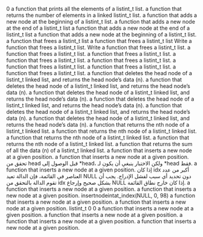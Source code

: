 0
a function that prints all the elements of a listint_t list.
a function that returns the number of elements in a linked listint_t list.
a function that adds a new node at the beginning of a listint_t list.
a function that adds a new node at the end of a listint_t list
a function that adds a new node at the end of a listint_t list
a function that adds a new node at the beginning of a listint_t list.
a function that frees a listint_t list
a function that frees a listint_t list
Write a function that frees a listint_t list.
Write a function that frees a listint_t list.
a function that frees a listint_t list.
a function that frees a listint_t list.
a function that frees a listint_t list.
a function that frees a listint_t list.
a function that frees a listint_t list.
a function that frees a listint_t list.
a function that frees a listint_t list.
a function that deletes the head node of a listint_t linked list, and returns the head node’s data (n).
a function that deletes the head node of a listint_t linked list, and returns the head node’s data (n).
a function that deletes the head node of a listint_t linked list, and returns the head node’s data (n).
a function that deletes the head node of a listint_t linked list, and returns the head node’s data (n).
a function that deletes the head node of a listint_t linked list, and returns the head node’s data (n).
a function that deletes the head node of a listint_t linked list, and returns the head node’s data (n).
a function that returns the nth node of a listint_t linked list.
a function that returns the nth node of a listint_t linked list.
a function that returns the nth node of a listint_t linked list.
a function that returns the nth node of a listint_t linked list.
a function that returns the sum of all the data (n) of a listint_t linked list.
a function that inserts a new node at a given position.
a function that inserts a new node at a given position.
تحقق من head قبل الوصول إلى *head، ولكن الاختبار ينبغي أن يكون لـ *head فقط.
a function that inserts a new node at a given position.
إذا كان idx أكبر من عدد العناصر في القائمة، فإن الدالة تعيد NULL دون تحديد أي سبب لفشل الإدراج. يجب أن تقوم الدالة بالتحقق من idx بشكل صحيح وإرجاع NULL إذا كان خارج نطاق القائمة.
a function that inserts a new node at a given position.
a function that inserts a new node at a given position.
insertnodeintat_index(NULL, 0, 98)
a function that inserts a new node at a given position.
a function that inserts a new node at a given position.
listint_t
0
0
a function that inserts a new node at a given position.
a function that inserts a new node at a given position.
a function that inserts a new node at a given position.
a function that inserts a new node at a given position.
